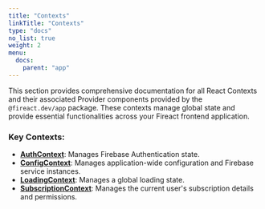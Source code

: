 ```yaml
---
title: "Contexts"
linkTitle: "Contexts"
type: "docs"
no_list: true
weight: 2
menu:
  docs:
    parent: "app"
---
```


This section provides comprehensive documentation for all React Contexts and their associated Provider components provided by the `@fireact.dev/app` package. These contexts manage global state and provide essential functionalities across your Fireact frontend application.

### Key Contexts:

*   **[AuthContext](/app/contexts/AuthContext/)**: Manages Firebase Authentication state.
*   **[ConfigContext](/app/contexts/ConfigContext/)**: Manages application-wide configuration and Firebase service instances.
*   **[LoadingContext](/app/contexts/LoadingContext/)**: Manages a global loading state.
*   **[SubscriptionContext](/app/contexts/SubscriptionContext/)**: Manages the current user's subscription details and permissions.
